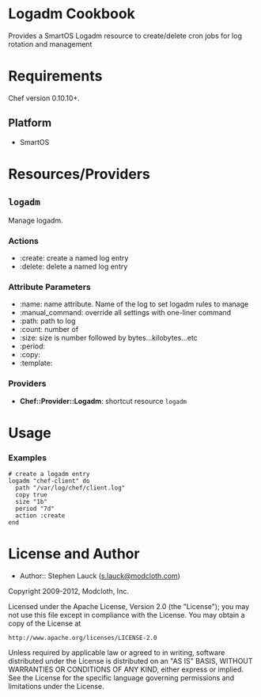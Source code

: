 Logadm Cookbook
=================
Provides a SmartOS Logadm resource to create/delete cron jobs for 
log rotation and management

Requirements
============

Chef version 0.10.10+.

Platform
--------

* SmartOS

Resources/Providers
===================

`logadm`
----------

Manage logadm.

### Actions

- :create: create a named log entry
- :delete: delete a named log entry

### Attribute Parameters

- :name: name attribute. Name of the log to set logadm rules to manage
- :manual_command: override all settings with one-liner command
- :path: path to log
- :count: number of 
- :size: size is number followed by bytes...kilobytes...etc
- :period:
- :copy:
- :template:

### Providers

- **Chef::Provider::Logadm**: shortcut resource `logadm`


Usage
=====

### Examples

    # create a logadm entry
    logadm "chef-client" do
      path "/var/log/chef/client.log"
      copy true
      size "1b"
      period "7d"
      action :create  
    end


License and Author
==================

- Author:: Stephen Lauck (<s.lauck@modcloth.com>)

Copyright 2009-2012, Modcloth, Inc.

Licensed under the Apache License, Version 2.0 (the "License");
you may not use this file except in compliance with the License.
You may obtain a copy of the License at

    http://www.apache.org/licenses/LICENSE-2.0

Unless required by applicable law or agreed to in writing, software
distributed under the License is distributed on an "AS IS" BASIS,
WITHOUT WARRANTIES OR CONDITIONS OF ANY KIND, either express or implied.
See the License for the specific language governing permissions and
limitations under the License.
